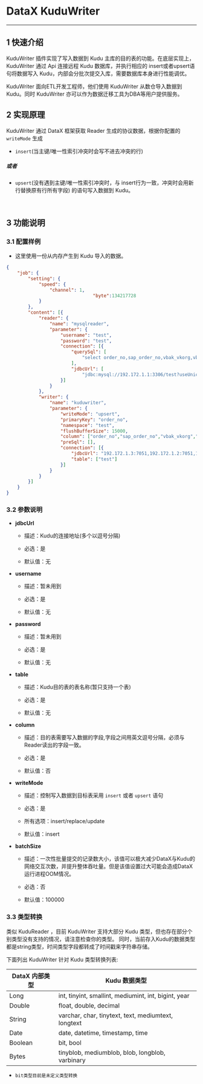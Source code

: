 # DataX KuduWriter


---


## 1 快速介绍

KuduWriter 插件实现了写入数据到 Kudu 主库的目的表的功能。在底层实现上， KuduWriter 通过 Api 连接远程 Kudu 数据库，并执行相应的 insert或者upsert语句将数据写入 Kudu，内部会分批次提交入库，需要数据库本身进行性能调优。

KuduWriter 面向ETL开发工程师，他们使用 KuduWriter 从数仓导入数据到 Kudu。同时 KuduWriter 亦可以作为数据迁移工具为DBA等用户提供服务。


## 2 实现原理

KuduWriter 通过 DataX 框架获取 Reader 生成的协议数据，根据你配置的 `writeMode` 生成


* `insert`(当主键/唯一性索引冲突时会写不进去冲突的行)

##### 或者

* `upsert`(没有遇到主键/唯一性索引冲突时，与 insert行为一致，冲突时会用新行替换原有行所有字段) 的语句写入数据到 Kudu。

<br />

## 3 功能说明

### 3.1 配置样例

* 这里使用一份从内存产生到 Kudu 导入的数据。

```json
{
	"job": {
		"setting": {
			"speed": {
				"channel": 1,
                                "byte":134217728
			}
		},
		"content": [{
			"reader": {
				"name": "mysqlreader",
				"parameter": {
					"username": "test",
					"password": "test",
					"connection": [{
						"querySql": [
							"select order_no,sap_order_no,vbak_vkorg,vbak_vtweg,vbap_spart,knvv_vkbur,knvv_vkgrp,order_send_allow,is_order_send,invoice_send_allow,is_invoice_send,logist_sent_allow,is_logist_send,received_sent_allow,is_received_send,account_sent_allow,is_account_send,remark,rowid,rowversion,three_order_no,c_delivery,is_map,curr_type,is_posting from test.order_tab where rowversion >= '2019-01-01 00:00:00'"
						],
						"jdbcUrl": [
							"jdbc:mysql://192.172.1.1:3306/test?useUnicode=true&characterEncoding=UTF-8&serverTimezone=Asia/Shanghai"]
					}]
				}
			},
			"writer": {
				"name": "kuduwriter",
				"parameter": {
					"writeMode": "upsert",
					"primaryKey": "order_no",
					"namespace": "test",
					"flushBufferSize": 15000,
					"column": ["order_no","sap_order_no","vbak_vkorg","vbak_vtweg","vbap_spart","knvv_vkbur","knvv_vkgrp","order_send_allow","is_order_send","invoice_send_allow","is_invoice_send","logist_sent_allow","is_logist_send","received_sent_allow","is_received_send","account_sent_allow","is_account_send","remark","rowid","rowversion","three_order_no","c_delivery","is_map","curr_type","is_posting"],
					"preSql": [],
					"connection": [{
						"jdbcUrl": "192.172.1.3:7051,192.172.1.2:7051,192.172.1.4:7051",
						"table": ["test"]
					}]
				}
			}
		}]
	}
}

```


### 3.2 参数说明

* **jdbcUrl**

	* 描述：Kudu的连接地址(多个以逗号分隔)

 	* 必选：是 <br />

	* 默认值：无 <br />

* **username**

	* 描述：暂未用到 <br />

	* 必选：是 <br />

	* 默认值：无 <br />

* **password**

	* 描述：暂未用到 <br />

	* 必选：是 <br />

	* 默认值：无 <br />

* **table**

	* 描述：Kudu目的表的表名称(暂只支持一个表)

	* 必选：是 <br />

	* 默认值：无 <br />

* **column**

	* 描述：目的表需要写入数据的字段,字段之间用英文逗号分隔，必须与Reader读出的字段一致。

	* 必选：是 <br />

	* 默认值：否 <br />

* **writeMode**

	* 描述：控制写入数据到目标表采用 `insert` 或者 `upsert` 语句<br />

	* 必选：是 <br />
	
	* 所有选项：insert/replace/update <br />

	* 默认值：insert <br />

* **batchSize**

	* 描述：一次性批量提交的记录数大小，该值可以极大减少DataX与Kudu的网络交互次数，并提升整体吞吐量。但是该值设置过大可能会造成DataX运行进程OOM情况。<br />

	* 必选：否 <br />

	* 默认值：100000 <br />


### 3.3 类型转换

类似 KuduReader ，目前 KuduWriter 支持大部分 Kudu 类型，但也存在部分个别类型没有支持的情况，请注意检查你的类型。
同时，当前存入Kudu的数据类型都是string类型，时间类型字段都转成了时间戳来字符串存储。

下面列出 KuduWriter 针对 Kudu 类型转换列表:


| DataX 内部类型| Kudu 数据类型    |
| -------- | -----  |
| Long     |int, tinyint, smallint, mediumint, int, bigint, year|
| Double   |float, double, decimal|
| String   |varchar, char, tinytext, text, mediumtext, longtext    |
| Date     |date, datetime, timestamp, time    |
| Boolean  |bit, bool   |
| Bytes    |tinyblob, mediumblob, blob, longblob, varbinary    |

 * `bit类型目前是未定义类型转换`

